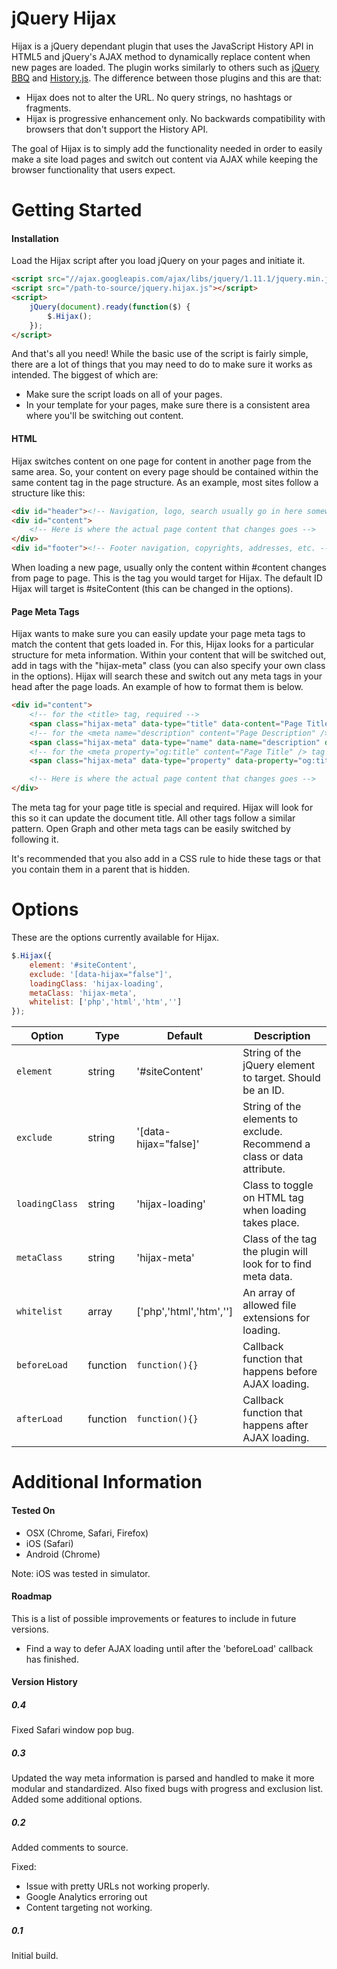 jQuery Hijax
============

Hijax is a jQuery dependant plugin that uses the JavaScript History API in HTML5 and jQuery's AJAX method to dynamically replace content when new pages are loaded. The plugin works similarly to others such as [jQuery BBQ](https://github.com/cowboy/jquery-bbq) and [History.js](https://github.com/browserstate/history.js/). The difference between those plugins and this are that:

- Hijax does not to alter the URL. No query strings, no hashtags or fragments. 
- Hijax is progressive enhancement only. No backwards compatibility with browsers that don't support the History API.

The goal of Hijax is to simply add the functionality needed in order to easily make a site load pages and switch out content via AJAX while keeping the browser functionality that users expect.

# Getting Started

#### Installation

Load the Hijax script after you load jQuery on your pages and initiate it.

```HTML
<script src="//ajax.googleapis.com/ajax/libs/jquery/1.11.1/jquery.min.js"></script>
<script src="/path-to-source/jquery.hijax.js"></script>
<script>
	jQuery(document).ready(function($) {
		$.Hijax();
	});
</script>
```

And that's all you need! While the basic use of the script is fairly simple, there are a lot of things that you may need to do to make sure it works as intended. The biggest of which are:

- Make sure the script loads on all of your pages.
- In your template for your pages, make sure there is a consistent area where you'll be switching out content.


#### HTML

Hijax switches content on one page for content in another page from the same area. So, your content on every page should be contained within the same content tag in the page structure. As an example, most sites follow a structure like this:

```HTML
<div id="header"><!-- Navigation, logo, search usually go in here somewhere --></div>
<div id="content">
	<!-- Here is where the actual page content that changes goes -->
</div>
<div id="footer"><!-- Footer navigation, copyrights, addresses, etc. --></div>
```

When loading a new page, usually only the content within #content changes from page to page. This is the tag you would target for Hijax. The default ID Hijax will target is #siteContent (this can be changed in the options).


#### Page Meta Tags

Hijax wants to make sure you can easily update your page meta tags to match the content that gets loaded in. For this, Hijax looks for a particular structure for meta information. Within your content that will be switched out, add in tags with the "hijax-meta" class (you can also specify your own class in the options). Hijax will search these and switch out any meta tags in your head after the page loads. An example of how to format them is below.

```HTML
<div id="content">
	<!-- for the <title> tag, required -->
	<span class="hijax-meta" data-type="title" data-content="Page Title"></span>
	<!-- for the <meta name="description" content="Page Description" /> tag -->
	<span class="hijax-meta" data-type="name" data-name="description" data-content="Page description"></span>
	<!-- for the <meta property="og:title" content="Page Title" /> tag -->
	<span class="hijax-meta" data-type="property" data-property="og:title" data-content="Page Title"></span>

	<!-- Here is where the actual page content that changes goes -->
</div>
```

The meta tag for your page title is special and required. Hijax will look for this so it can update the document title. All other tags follow a similar pattern. Open Graph and other meta tags can be easily switched by following it.

It's recommended that you also add in a CSS rule to hide these tags or that you contain them in a parent that is hidden.

# Options

These are the options currently available for Hijax.

```Javascript
$.Hijax({
    element: '#siteContent',
    exclude: '[data-hijax="false"]',
    loadingClass: 'hijax-loading',
    metaClass: 'hijax-meta',
    whitelist: ['php','html','htm','']
});
```

| Option       | Type   | Default                 | Description                                                             |
|--------------|--------|-------------------------|-------------------------------------------------------------------------|
| `element`      | string | '#siteContent'          | String of the jQuery element to target. Should be an ID.                |
| `exclude`      | string |  '[data-hijax="false]'  | String of the elements to exclude. Recommend a class or data attribute. |
| `loadingClass` | string | 'hijax-loading'         | Class to toggle on HTML tag when loading takes place.                   |
| `metaClass`    | string | 'hijax-meta'            | Class of the tag the plugin will look for to find meta data.            |
| `whitelist`    | array  | ['php','html','htm',''] | An array of allowed file extensions for loading.                        |
| `beforeLoad`   | function | `function(){}`        | Callback function that happens before AJAX loading.                     |
| `afterLoad`    | function | `function(){}`        | Callback function that happens after AJAX loading.                      |


# Additional Information


#### Tested On ####

- OSX (Chrome, Safari, Firefox)
- iOS (Safari)
- Android (Chrome)

Note: iOS was tested in simulator.

#### Roadmap ####
This is a list of possible improvements or features to include in future versions.
- Find a way to defer AJAX loading until after the 'beforeLoad' callback has finished.


#### Version History ####

##### 0.4
Fixed Safari window pop bug.

##### 0.3

Updated the way meta information is parsed and handled to make it more modular and standardized. Also fixed bugs with progress and exclusion list. Added some additional options.

##### 0.2

Added comments to source.

Fixed:
- Issue with pretty URLs not working properly.
- Google Analytics erroring out
- Content targeting not working.

##### 0.1 

Initial build.
